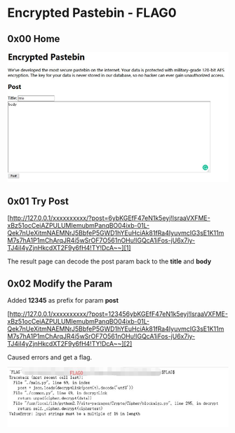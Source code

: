 # Encrypted Pastebin - FLAG0

## 0x00 Home

![](./imgs/home.jpg)

## 0x01 Try Post

[http://127.0.0.1/xxxxxxxxxx/?post=6ybKGEfF47eN1k5eyj!lsraaVXFME-xBz51ocCeiAZPULUMIemubmPanqBO04ixb-01L-Qek7nUeXitmNAEMNrJ5BbfeP5GWD1hYEuHciAk81fRa4IyuvmcIG3sE1K11mM7s7hA1P1mChArqJR4i5wSrOF7O561nOHu!lGQcA1iFos-jU6x7iy-TJ4iI4yZjnHkcdXT2F9y6fH4!TY!DcA~~][1]

The result page can decode the post param back to the **title** and **body**

## 0x02 Modify the Param

Added **12345** as prefix for param **post**

[http://127.0.0.1/xxxxxxxxxx/?post=123456ybKGEfF47eN1k5eyj!lsraaVXFME-xBz51ocCeiAZPULUMIemubmPanqBO04ixb-01L-Qek7nUeXitmNAEMNrJ5BbfeP5GWD1hYEuHciAk81fRa4IyuvmcIG3sE1K11mM7s7hA1P1mChArqJR4i5wSrOF7O561nOHu!lGQcA1iFos-jU6x7iy-TJ4iI4yZjnHkcdXT2F9y6fH4!TY!DcA~~][2]

Caused errors and get a flag.

![](./imgs/flag.jpg)

[1]: http://127.0.0.1/xxxxxxxxxx/?post=6ybKGEfF47eN1k5eyj!lsraaVXFME-xBz51ocCeiAZPULUMIemubmPanqBO04ixb-01L-Qek7nUeXitmNAEMNrJ5BbfeP5GWD1hYEuHciAk81fRa4IyuvmcIG3sE1K11mM7s7hA1P1mChArqJR4i5wSrOF7O561nOHu!lGQcA1iFos-jU6x7iy-TJ4iI4yZjnHkcdXT2F9y6fH4!TY!DcA~~
[2]: http://127.0.0.1/xxxxxxxxxx/?post=123456ybKGEfF47eN1k5eyj!lsraaVXFME-xBz51ocCeiAZPULUMIemubmPanqBO04ixb-01L-Qek7nUeXitmNAEMNrJ5BbfeP5GWD1hYEuHciAk81fRa4IyuvmcIG3sE1K11mM7s7hA1P1mChArqJR4i5wSrOF7O561nOHu!lGQcA1iFos-jU6x7iy-TJ4iI4yZjnHkcdXT2F9y6fH4!TY!DcA~~